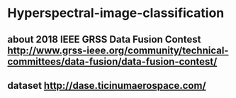 # Hyperspectral-image-classification
## about 2018 IEEE GRSS Data Fusion Contest http://www.grss-ieee.org/community/technical-committees/data-fusion/data-fusion-contest/
## dataset http://dase.ticinumaerospace.com/
